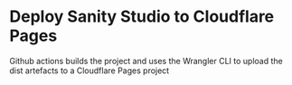 # Deploy Sanity Studio to Cloudflare Pages

Github actions builds the project and uses the Wrangler CLI to upload the dist artefacts to a Cloudflare Pages project
